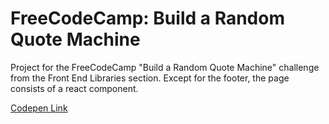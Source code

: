 # FreeCodeCamp: Build a Random Quote Machine
 Project for the FreeCodeCamp "Build a Random Quote Machine" challenge from the Front End Libraries section. Except for the footer, the page consists of a react component. 
 
 [Codepen Link](https://codepen.io/lezojeda/full/oKgOvE)
